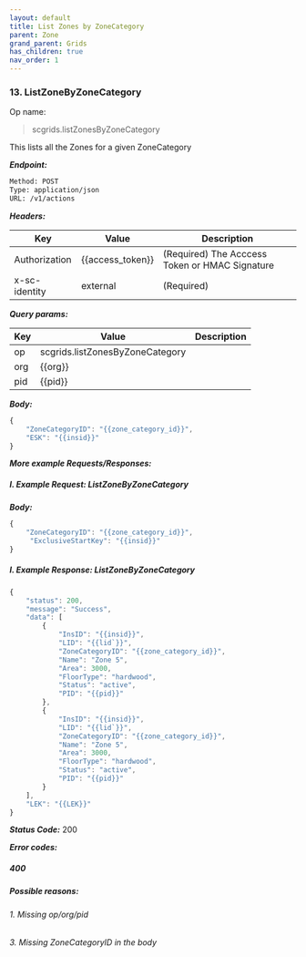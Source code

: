 ```yaml
---
layout: default
title: List Zones by ZoneCategory
parent: Zone
grand_parent: Grids
has_children: true
nav_order: 1
---
```



### 13. ListZoneByZoneCategory


Op name:

> scgrids.listZonesByZoneCategory

This lists all the Zones for a given ZoneCategory


***Endpoint:***

```bash
Method: POST
Type: application/json
URL: /v1/actions
```


***Headers:***

| Key | Value | Description |
| --- | ------|-------------|
| Authorization | {{access_token}} | (Required) The Acccess Token or HMAC Signature |
| x-sc-identity | external | (Required) |



***Query params:***

| Key | Value | Description |
| --- | ------|-------------|
| op | scgrids.listZonesByZoneCategory |  |
| org | {{org}} |  |
| pid | {{pid}} |  |



***Body:***

```js        
{
    "ZoneCategoryID": "{{zone_category_id}}",
    "ESK": "{{insid}}"
}
```



***More example Requests/Responses:***


##### I. Example Request: ListZoneByZoneCategory


***Body:***

```js        
{
    "ZoneCategoryID": "{{zone_category_id}}",
     "ExclusiveStartKey": "{{insid}}"
}
```

##### I. Example Response: ListZoneByZoneCategory
```js
{
    "status": 200,
    "message": "Success",
    "data": [
        {
            "InsID": "{{insid}}",
            "LID": "{{lid`}}",
            "ZoneCategoryID": "{{zone_category_id}}",
            "Name": "Zone 5",
            "Area": 3000,
            "FloorType": "hardwood",
            "Status": "active",
            "PID": "{{pid}}"
        },
        {
            "InsID": "{{insid}}",
            "LID": "{{lid`}}",
            "ZoneCategoryID": "{{zone_category_id}}",
            "Name": "Zone 5",
            "Area": 3000,
            "FloorType": "hardwood",
            "Status": "active",
            "PID": "{{pid}}"
        }
    ],
    "LEK": "{{LEK}}"
}
```


***Status Code:*** 200


***Error codes:***

##### 400
##### Possible reasons:

###### 1. Missing op/org/pid

###### 3. Missing ZoneCategoryID in the body

<br>